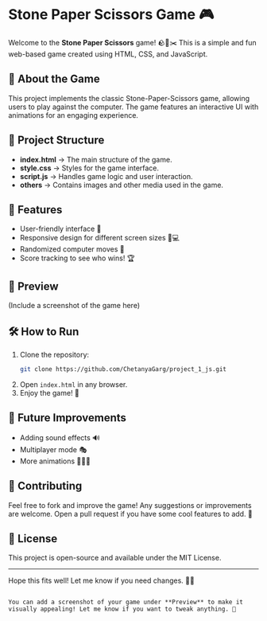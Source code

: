 # Stone Paper Scissors Game 🎮

Welcome to the **Stone Paper Scissors** game! 🪨📄✂️ This is a simple and fun web-based game created using HTML, CSS, and JavaScript.

## 📌 About the Game
This project implements the classic Stone-Paper-Scissors game, allowing users to play against the computer. The game features an interactive UI with animations for an engaging experience.

## 📂 Project Structure
- **index.html** → The main structure of the game.
- **style.css** → Styles for the game interface.
- **script.js** → Handles game logic and user interaction.
- **others** → Contains images and other media used in the game.

## 🚀 Features
- User-friendly interface 🎨
- Responsive design for different screen sizes 📱💻
- Randomized computer moves 🤖
- Score tracking to see who wins! 🏆

## 📸 Preview
(Include a screenshot of the game here)

## 🛠️ How to Run
1. Clone the repository:
   ```bash
   git clone https://github.com/ChetanyaGarg/project_1_js.git
   ```
2. Open `index.html` in any browser.
3. Enjoy the game! 🎉

## 🎯 Future Improvements
- Adding sound effects 🔊
- Multiplayer mode 🎭
- More animations 🏃‍♂️💨

## 👏 Contributing
Feel free to fork and improve the game! Any suggestions or improvements are welcome. Open a pull request if you have some cool features to add. 🚀

## 📝 License
This project is open-source and available under the MIT License.

---

Hope this fits well! Let me know if you need changes. 🚀😃
```

You can add a screenshot of your game under **Preview** to make it visually appealing! Let me know if you want to tweak anything. 🚀
